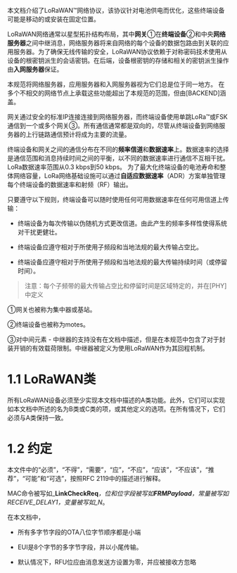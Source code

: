 本文档介绍了LoRaWAN™网络协议，该协议针对电池供电而优化，这些终端设备可能是移动的或安装在固定位置。

LoRaWAN网络通常以星型拓扑结构布局，其中**网关**①在**终端设备**②和中央**网络服务器**之间中继消息，网络服务器将来自网络的每个设备的数据包路由到关联的应用服务器。为了确保无线传输的安全，LoRaWAN协议依赖于对称密码技术使用从设备的根密钥派生的会话密钥。在后端，设备根密钥的存储和相关的密钥派生操作由**入网服务器**保证。

本规范将网络服务器，应用服务器和入网服务器视为它们总是位于同一地方。 在多个不相交的网络节点上承载这些功能超出了本规范的范围，但由\[BACKEND\]涵盖。

网关通过安全的标准IP连接连接到网络服务器，而终端设备使用单跳LoRa™或FSK通信到一个或多个网关③。所有通信通常都是双向的，尽管从终端设备到网络服务器的上行链路通信预计将成为主要的流量。

终端设备和网关之间的通信分布在不同的**频率信道**和**数据速率**上。数据速率的选择是通信范围和消息持续时间之间的平衡，以不同的数据速率进行通信不互相干扰。LoRa数据速率范围从0.3 kbps到50 kbps。 为了最大化终端设备的电池寿命和整体网络容量，LoRa网络基础设施可以通过**自适应数据速率**（ADR）方案单独管理每个终端设备的数据速率和射频（RF）输出。

只要遵守以下规则，终端设备可以随时使用任何可用数据速率在任何可用信道上传输：

* 终端设备为每次传输以伪随机方式更改信道。由此产生的频率多样性使得系统对干扰更健壮。

* 终端设备应遵守相对于所使用子频段和当地法规的最大传输占空比。

* 终端设备应遵守相对于所使用子频段和当地法规的最大传输持续时间（或停留时间）。

> 注意：每个子频带的最大传输占空比和停留时间是区域特定的，并在\[PHY\]中定义

①网关也被称为集中器或基站。

②终端设备也被称为motes。

③对中间元素 - 中继器的支持没有在文档中描述，但是在本规范中包含了对于封装开销的有效载荷限制。中继器被定义为使用LoRaWAN作为其回程机制。

# 1.1 LoRaWAN类

所有LoRaWAN设备必须至少实现本文档中描述的A类功能。此外，它们可以实现如本文档中所述的名为B类或C类的项，或其他定义的选项。在所有情况下，它们必须与A类保持一致。

# 1.2 约定

本文件中的“必须”，“不得”，“需要”，“应”，“不应”，“应该”，“不应该”，“推荐”，“可能”和“可选”，按照RFC 2119中的描述进行解释。

MAC命令被写如_**LinkCheckReq**_，位和位字段被写如**FRMPayload**，常量被写如RECEIVE\_DELAY1，变量被写如_N_。

在本文档中，

* 所有多字节字段的OTA八位字节顺序都是小端

* EUI是8个字节的多字节字段，并以小尾传输。

* 默认情况下，RFU位应由消息发送方设置为零，并应被接收方忽略



